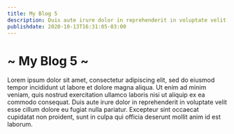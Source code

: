 ```yaml
---
title: My Blog 5
description: Duis aute irure dolor in reprehenderit in voluptate velit esse cillum dolore eu fugiat nulla pariatur.
publishdate: 2020-10-13T16:31:05-03:00
---
```


# ~ My Blog 5 ~

Lorem ipsum dolor sit amet, consectetur adipiscing elit, sed do eiusmod tempor incididunt ut labore et dolore magna aliqua. Ut enim ad minim veniam, quis nostrud exercitation ullamco laboris nisi ut aliquip ex ea commodo consequat. Duis aute irure dolor in reprehenderit in voluptate velit esse cillum dolore eu fugiat nulla pariatur. Excepteur sint occaecat cupidatat non proident, sunt in culpa qui officia deserunt mollit anim id est laborum.